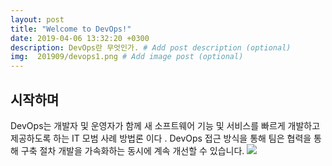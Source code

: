 ```yaml
---
layout: post
title: "Welcome to DevOps!"
date: 2019-04-06 13:32:20 +0300
description: DevOps란 무엇인가. # Add post description (optional)
img:  201909/devops1.png # Add image post (optional)
---
```


## 시작하며
DevOps는 개발자 및 운영자가 함께 새 소프트웨어 기능 및 서비스를 빠르게 개발하고 제공하도록 하는 IT 모범 사례 방법론 이다
. DevOps 접근 방식을 통해 팀은 협력을 통해 구축 절차 개발을 가속화하는 동시에 계속 개선할 수 있습니다.
<img src="/201909/devops1.png" />


